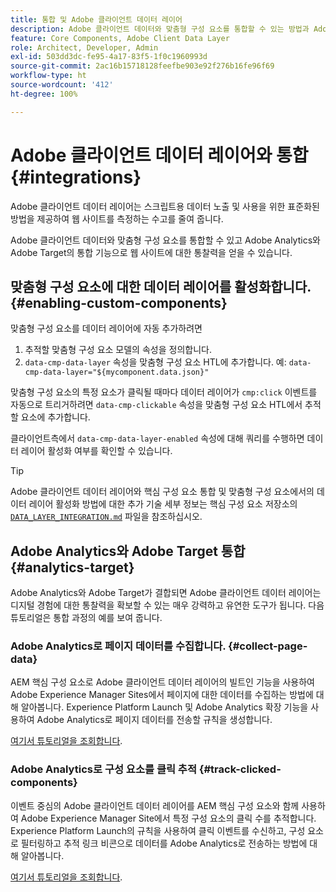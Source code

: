 ```yaml
---
title: 통합 및 Adobe 클라이언트 데이터 레이어
description: Adobe 클라이언트 데이터와 맞춤형 구성 요소를 통합할 수 있는 방법과 Adobe Analytics와 Adobe Target의 통합 기능으로 웹 사이트에 대한 통찰력을 얻을 수 있는 방법에 대해 알아봅니다.
feature: Core Components, Adobe Client Data Layer
role: Architect, Developer, Admin
exl-id: 503dd3dc-fe95-4a17-83f5-1f0c1960993d
source-git-commit: 2ac16b15718128feefbe903e92f276b16fe96f69
workflow-type: ht
source-wordcount: '412'
ht-degree: 100%

---
```


# Adobe 클라이언트 데이터 레이어와 통합 {#integrations}

Adobe 클라이언트 데이터 레이어는 스크립트용 데이터 노출 및 사용을 위한 표준화된 방법을 제공하여 웹 사이트를 측정하는 수고를 줄여 줍니다.

Adobe 클라이언트 데이터와 맞춤형 구성 요소를 통합할 수 있고 Adobe Analytics와 Adobe Target의 통합 기능으로 웹 사이트에 대한 통찰력을 얻을 수 있습니다.

## 맞춤형 구성 요소에 대한 데이터 레이어를 활성화합니다. {#enabling-custom-components}

맞춤형 구성 요소를 데이터 레이어에 자동 추가하려면

1. 추적할 맞춤형 구성 요소 모델의 속성을 정의합니다.
1. `data-cmp-data-layer` 속성을 맞춤형 구성 요소 HTL에 추가합니다. 예: `data-cmp-data-layer="${mycomponent.data.json}"`

맞춤형 구성 요소의 특정 요소가 클릭될 때마다 데이터 레이어가 `cmp:click` 이벤트를 자동으로 트리거하려면 `data-cmp-clickable` 속성을 맞춤형 구성 요소 HTL에서 추적할 요소에 추가합니다.

클라이언트측에서 `data-cmp-data-layer-enabled` 속성에 대해 쿼리를 수행하면 데이터 레이어 활성화 여부를 확인할 수 있습니다.

>[!TIP]
>
>Adobe 클라이언트 데이터 레이어와 핵심 구성 요소 통합 및 맞춤형 구성 요소에서의 데이터 레이어 활성화 방법에 대한 추가 기술 세부 정보는 핵심 구성 요소 저장소의 [`DATA_LAYER_INTEGRATION.md`](https://github.com/adobe/aem-core-wcm-components/blob/master/DATA_LAYER_INTEGRATION.md) 파일을 참조하십시오.

## Adobe Analytics와 Adobe Target 통합 {#analytics-target}

Adobe Analytics와 Adobe Target가 결합되면 Adobe 클라이언트 데이터 레이어는 디지털 경험에 대한 통찰력을 확보할 수 있는 매우 강력하고 유연한 도구가 됩니다. 다음 튜토리얼은 통합 과정의 예를 보여 줍니다.

### Adobe Analytics로 페이지 데이터를 수집합니다. {#collect-page-data}

AEM 핵심 구성 요소로 Adobe 클라이언트 데이터 레이어의 빌트인 기능을 사용하여 Adobe Experience Manager Sites에서 페이지에 대한 데이터를 수집하는 방법에 대해 알아봅니다. Experience Platform Launch 및 Adobe Analytics 확장 기능을 사용하여 Adobe Analytics로 페이지 데이터를 전송할 규칙을 생성합니다.

[여기서 튜토리얼을 조회합니다](https://experienceleague.adobe.com/docs/experience-manager-learn/sites/integrations/analytics/collect-data-analytics.html).

### Adobe Analytics로 구성 요소를 클릭 추적 {#track-clicked-components}

이벤트 중심의 Adobe 클라이언트 데이터 레이어를 AEM 핵심 구성 요소와 함께 사용하여 Adobe Experience Manager Site에서 특정 구성 요소의 클릭 수를 추적합니다. Experience Platform Launch의 규칙을 사용하여 클릭 이벤트를 수신하고, 구성 요소로 필터링하고 추적 링크 비콘으로 데이터를 Adobe Analytics로 전송하는 방법에 대해 알아봅니다.

[여기서 튜토리얼을 조회합니다](https://experienceleague.adobe.com/docs/experience-manager-learn/sites/integrations/analytics/track-clicked-component.html).
